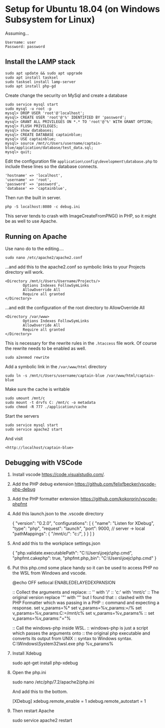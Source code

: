 # Setup for Ubuntu 18.04 (on Windows Subsystem for Linux)

Assuming...

    Username: user
    Password: password

## Install the LAMP stack

    sudo apt update && sudo apt upgrade
    sudo apt install tasksel
    sudo tasksel install lamp-server
    sudo apt install php-gd

Create change the security on MySql and create a database

    sudo service mysql start
    sudo mysql -u root -p
    mysql> DROP USER 'root'@'localhost';
    mysql> CREATE USER 'root'@'%' IDENTIFIED BY 'password';
    mysql> GRANT ALL PRIVILEGES ON *.* TO 'root'@'%' WITH GRANT OPTION;
    mysql> FLUSH PRIVILEGES;
    mysql> show databases;
    mysql> CREATE DATABASE captainblue;
    mysql> USE captainblue;
    mysql> source /mnt/c/Users/username/captain-blue/application/database/test_data.sql;
    mysql> quit;

Edit the configuration file `application\config\development\database.php` to include these lines so the database connects.

	'hostname' => 'localhost',
	'username' => 'root',
	'password' => 'password',
	'database' => 'captainblue',

Then run the built in server.

    php -S localhost:8080 -c debug.ini

This server tends to crash with ImageCreateFromPNG() in PHP, so it might be as well to use Apache.

## Running on Apache

Use nano do to the editing….

	sudo nano /etc/apache2/apache2.conf

...and add this to the apache2.conf so symbolic links to your Projects directory will work.

    <Directory /mnt/c/Users/Username/Projects/>
            Options Indexes FollowSymLinks
            AllowOverride All
            Require all granted
    </Directory>

...and edit the configuration of the root directory to AllowOverride All

    <Directory /var/www>
            Options Indexes FollowSymLinks
            AllowOverride All
            Require all granted
    </Directory>

This is necessary for the rewrite rules in the `.htaccess` file work.  Of course the rewrite needs to be enabled as well.

    sudo a2enmod rewrite

Add a symbolic link in the `/var/www/html` directory

    sudo ln -s /mnt/c/Users/username/captain-blue /var/www/html/captain-blue

Make sure the cache is writable

    sudo umount /mnt/c
    sudo mount -t drvfs C: /mnt/c -o metadata
    sudo chmod -R 777 ./application/cache

Start the servers

    sudo service mysql start
    sudo service apache2 start

And visit

    <http://localhost/captain-blue>

## Debugging with VSCode

1. Install vscode https://code.visualstudio.com/.
2. Add the PHP debug extension https://github.com/felixfbecker/vscode-php-debug
3. Add the PHP formatter extension https://github.com/kokororin/vscode-phpfmt 
4. Add this launch.json to the .vscode directory

    {
        "version": "0.2.0",
        "configurations": [
            {
                "name": "Listen for XDebug",
                "type": "php",
                "request": "launch",
                "port": 9000,
                // server -> local
                "pathMappings": {
                    "/mnt/c/": "c:/",
                }
            }
        ]
    }

5. And add this to the workplace settings.json

    {
        "php.validate.executablePath": "C:\\Users\\joejc\\php.cmd",
        "phpfmt.cakephp": true,
        "phpfmt.php_bin": "C:\\Users\\joejc\\php.cmd"
    }

6.	Put this php.cmd some place handy so it can be used to access PHP no the WSL from Windows and vscode.

    @echo OFF
    setlocal ENABLEDELAYEDEXPANSION

    :: Collect the arguments and replace:
    :: '\' with '/'
    :: 'c:' with 'mnt/c'
    :: The original version replace '"' with '\"' but I found that
    :: clashed with the PHP Formatter which was passing in a PHP 
    :: command and expecting a response.
    set v_params=%*
    set v_params=%v_params:\=/%
    set v_params=%v_params:C:=/mnt/c%
    set v_params=%v_params%
    :: set v_params=%v_params:"=\"%

    :: Call the windows-php inside WSL.
    :: windows-php is just a script which passes the arguments onto
    :: the original php executable and converts its output from UNIX
    :: syntax to Windows syntax.
    C:\Windows\System32\wsl.exe php %v_params%

7. Install Xdebug

    sudo apt-get install php-xdebug

8. Open the php.ini

    sudo nano /etc/php/7.2/apache2/php.ini

    And add this to the bottom.

    [XDebug]
    xdebug.remote_enable = 1
    xdebug.remote_autostart = 1

9. Then restart Apache

    sudo service apache2 restart